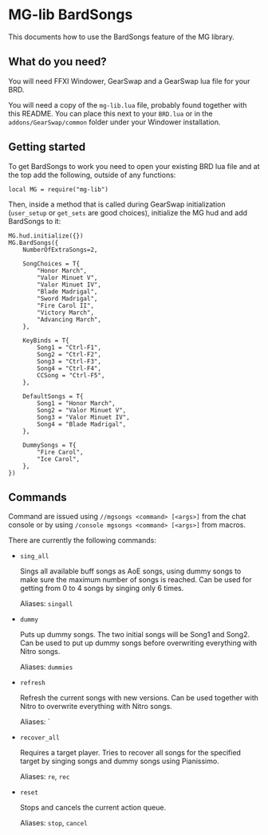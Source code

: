 # MG-lib BardSongs

This documents how to use the BardSongs feature of the MG library.

## What do you need?

You will need FFXI Windower, GearSwap and a GearSwap lua file for your BRD.

You will need a copy of the `mg-lib.lua` file, probably found together
with this README. You can place this next to your `BRD.lua` or in the
`addons/GearSwap/common` folder under your Windower installation. 

## Getting started

To get BardSongs to work you need to open your existing BRD lua file and
at the top add the following, outside of any functions:

```
local MG = require("mg-lib")
```

Then, inside a method that is called during GearSwap initialization 
(`user_setup` or `get_sets` are good choices), initialize the MG hud and add
BardSongs to it:

```
MG.hud.initialize({})
MG.BardSongs({
    NumberOfExtraSongs=2,

    SongChoices = T{
        "Honor March",
        "Valor Minuet V",
        "Valor Minuet IV",
        "Blade Madrigal",
        "Sword Madrigal",
        "Fire Carol II",
        "Victory March",
        "Advancing March",
    },

    KeyBinds = T{
        Song1 = "Ctrl-F1",
        Song2 = "Ctrl-F2",
        Song3 = "Ctrl-F3",
        Song4 = "Ctrl-F4",
        CCSong = "Ctrl-F5",
    },

    DefaultSongs = T{
        Song1 = "Honor March",
        Song2 = "Valor Minuet V",
        Song3 = "Valor Minuet IV",
        Song4 = "Blade Madrigal",
    },

    DummySongs = T{
        "Fire Carol",
        "Ice Carol",
    },
})
```

## Commands

Command are issued using `//mgsongs <command> [<args>]` from the chat console
or by using `/console mgsongs <command> [<args>]` from macros.

There are currently the following commands:

* `sing_all`

  Sings all available buff songs as AoE songs, using dummy songs to make sure
  the maximum number of songs is reached. Can be used for getting from 0 to 4
  songs by singing only 6 times.

  Aliases: `singall`
* `dummy`

  Puts up dummy songs. The two initial songs will be Song1 and Song2. Can be
  used to put up dummy songs before overwriting everything with Nitro songs.

  Aliases: `dummies`

* `refresh`

  Refresh the current songs with new versions. Can be used together with Nitro
  to overwrite everything with Nitro songs.

  Aliases: `

* `recover_all`

  Requires a target player. Tries to recover all songs for the specified 
  target by singing songs and dummy songs using Pianissimo.

  Aliases: `re`, `rec`

* `reset`

  Stops and cancels the current action queue.

  Aliases: `stop`, `cancel`
